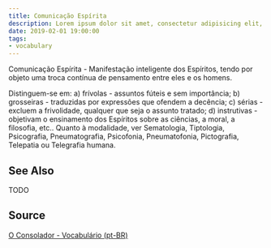 ```yaml
---
title: Comunicação Espírita
description: Lorem ipsum dolor sit amet, consectetur adipisicing elit, sed do eiusmod tempor incididunt ut labore et dolore magna aliqua.  TODO
date: 2019-02-01 19:00:00
tags:
- vocabulary
---
```


Comunicação Espírita - Manifestação inteligente dos Espíritos, tendo por objeto uma troca contínua de pensamento entre eles e os homens.

Distinguem-se em: a) frívolas - assuntos fúteis e sem importância; b) grosseiras - traduzidas por expressões que ofendem a decência; c) sérias - excluem a frivolidade, qualquer que seja o assunto tratado; d) instrutivas - objetivam o ensinamento dos Espíritos sobre as ciências, a moral, a filosofia, etc.. Quanto à modalidade, ver Sematologia, Tiptologia, Psicografia, Pneumatografia, Psicofonia, Pneumatofonia, Pictografia, Telepatia ou Telegrafia humana.

## See Also
TODO

## Source
[O Consolador - Vocabulário (pt-BR)](http://www.oconsolador.com.br/linkfixo/vocabulario/principal.html)


